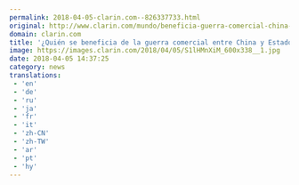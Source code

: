 ```yaml
---
permalink: 2018-04-05-clarin.com--826337733.html
original: http://www.clarin.com/mundo/beneficia-guerra-comercial-china-unidos_0_B1YYhimiz.html
domain: clarin.com
title: '¿Quién se beneficia de la guerra comercial entre China y Estados Unidos?'
image: https://images.clarin.com/2018/04/05/S1lHMnXiM_600x338__1.jpg
date: 2018-04-05 14:37:25
category: news
translations: 
 - 'en'
 - 'de'
 - 'ru'
 - 'ja'
 - 'fr'
 - 'it'
 - 'zh-CN'
 - 'zh-TW'
 - 'ar'
 - 'pt'
 - 'hy'
---
```


